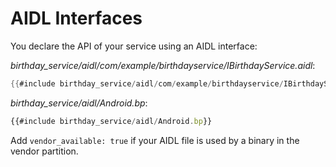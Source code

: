 # AIDL Interfaces

You declare the API of your service using an AIDL interface:

_birthday_service/aidl/com/example/birthdayservice/IBirthdayService.aidl_:

```java
{{#include birthday_service/aidl/com/example/birthdayservice/IBirthdayService.aidl:IBirthdayService}}
```

_birthday_service/aidl/Android.bp_:

```javascript
{{#include birthday_service/aidl/Android.bp}}
```

Add `vendor_available: true` if your AIDL file is used by a binary in the vendor
partition.

